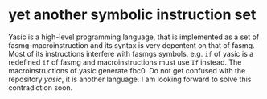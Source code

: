 yet another symbolic instruction set
====================================
Yasic is a high-level programming language, that is implemented as a set of fasmg-macroinstruction and its syntax is very depentent on that of fasmg.
Most of its instructions interfere with fasmgs symbols, e.g. `if` of yasic is a redefined `if` of fasmg and macroinstructions must use `If` instead.
The macroinstructions of yasic generate fbc0.
Do not get confused with the repository *yasic*, it is another language.
I am looking forward to solve this contradiction soon.